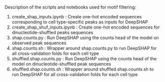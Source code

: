 Description of the scripts and notebooks used for motif filtering:

1. create_shap_inputs.ipynb : Create one-hot encoded sequences corresponding to cell type-specific peaks as inputs for DeepSHAP
2. create_shap_shuf_inputs.ipynb : Create one-hot encoded sequences for dinucleotide-shuffled peaks sequences
3. shap.counts.py : Run DeepSHAP using the counts head of the model on observed peak sequences
4. shap.counts.sh : Wrapper around shap.counts.py to run DeepSHAP for all cross-validation folds for each cell type
5. shuffled.shap.counts.py : Run DeepSHAP using the counts head of the model on dinucleotide-shuffled peak sequences
6. shuffled.shap.counts.sh :  Wrapper around shuffled.shap.counts.sh to run DeepSHAP for all cross-validation folds for each cell type
